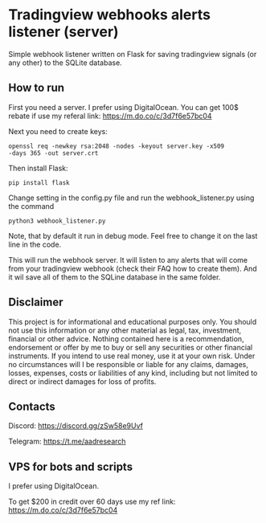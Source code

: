 # Tradingview webhooks alerts listener (server)
Simple webhook listener written on Flask for saving tradingview signals (or any other) to the SQLite database.

## How to run
First you need a server. I prefer using DigitalOcean. You can get 100$ rebate if use my referal link: https://m.do.co/c/3d7f6e57bc04

Next you need to create keys:

<code>openssl req -newkey rsa:2048 -nodes -keyout server.key -x509 -days 365 -out server.crt</code>

Then install Flask:

<code>pip install flask</code>

Change setting in the config.py file and run the webhook_listener.py using the command

<code>python3 webhook_listener.py</code>

Note, that by default it run in debug mode. Feel free to change it on the last line in the code.

This will run the webhook server. It will listen to any alerts that will come from your tradingview webhook (check their FAQ how to create them).
And it wil save all of them to the SQLine database in the same folder.

## Disclaimer
This project is for informational and educational purposes only. You should not use this information or any other material as legal, tax, investment, financial or other advice. Nothing contained here is a recommendation, endorsement or offer by me to buy or sell any securities or other financial instruments. If you intend to use real money, use it at your own risk. Under no circumstances will I be responsible or liable for any claims, damages, losses, expenses, costs or liabilities of any kind, including but not limited to direct or indirect damages for loss of profits.

## Contacts
Discord: https://discord.gg/zSw58e9Uvf

Telegram: https://t.me/aadresearch

## VPS for bots and scripts
I prefer using DigitalOcean. 

To get $200 in credit over 60 days use my ref link: https://m.do.co/c/3d7f6e57bc04
